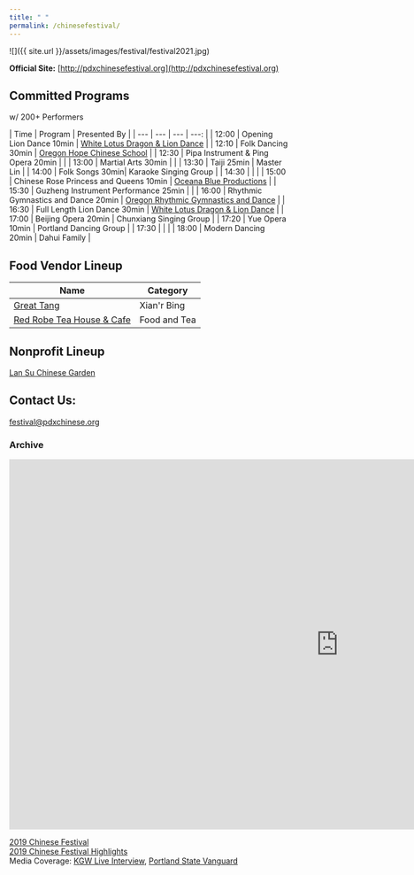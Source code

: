 ```yaml
---
title: " "
permalink: /chinesefestival/
---
```


![]({{ site.url }}/assets/images/festival/festival2021.jpg)

**Official Site:** [http://pdxchinesefestival.org](http://pdxchinesefestival.org)

## Committed Programs  
w/ 200+ Performers  

| Time | Program | Presented By |
| --- | --- | --- | ---: |
| 12:00 | Opening Lion Dance 10min | [White Lotus Dragon & Lion Dance](https://www.whitelotusliondance.com/) |
| 12:10 | Folk Dancing 30min | [Oregon Hope Chinese School](http://www.oregon-hope.org) |
| 12:30 | Pipa Instrument & Ping Opera 20min | |
| 13:00 | Martial Arts 30min | |
| 13:30 | Taiji 25min | Master Lin |
| 14:00 | Folk Songs 30min| Karaoke Singing Group |
| 14:30 | | |
| 15:00 | Chinese Rose Princess and Queens 10min | [Oceana Blue Productions](http://oceanablueusa.com/) |
| 15:30 | Guzheng Instrument Performance 25min | |
| 16:00 | Rhythmic Gymnastics and Dance 20min | [Oregon Rhythmic Gymnastics and Dance](https://www.orgdacademy.com/) |
| 16:30 | Full Length Lion Dance 30min | [White Lotus Dragon & Lion Dance](https://www.whitelotusliondance.com/) |
| 17:00 | Beijing Opera 20min | Chunxiang Singing Group |
| 17:20 | Yue Opera 10min | Portland Dancing Group |
| 17:30 | | |
| 18:00 | Modern Dancing 20min | Dahui Family |

## Food Vendor Lineup

| Name | Category |
| --- | --- |
| [Great Tang](http://greattang.gt/) | Xian'r Bing |
| [Red Robe Tea House & Cafe](http://redrobeteahouse.com/)| Food and Tea |

## Nonprofit Lineup

[Lan Su Chinese Garden](https://lansugarden.org/)  

## Contact Us:

[festival@pdxchinese.org](mailto:festival@pdxchinese.org)  

### Archive

<iframe width="1189" height="669" src="https://www.youtube.com/embed/hOMUih0WrLQ" frameborder="0" allow="accelerometer; autoplay; encrypted-media; gyroscope; picture-in-picture" allowfullscreen></iframe>

[2019 Chinese Festival](http://pdxchinese.org/chinesefestival/chinesefestival_2019/)  
[2019 Chinese Festival Highlights](http://pdxchinese.org/chinese-festival-2019/)  
Media Coverage: [KGW Live Interview](https://www.kgw.com/video/life/first-ever-pdx-chinese-festival-on-the-square/283-21872975-6fee-4122-83d1-a83449b083f5), [Portland State Vanguard](https://psuvanguard.com/oregon-chinese-coalition-hosts-chinese-festival/)
